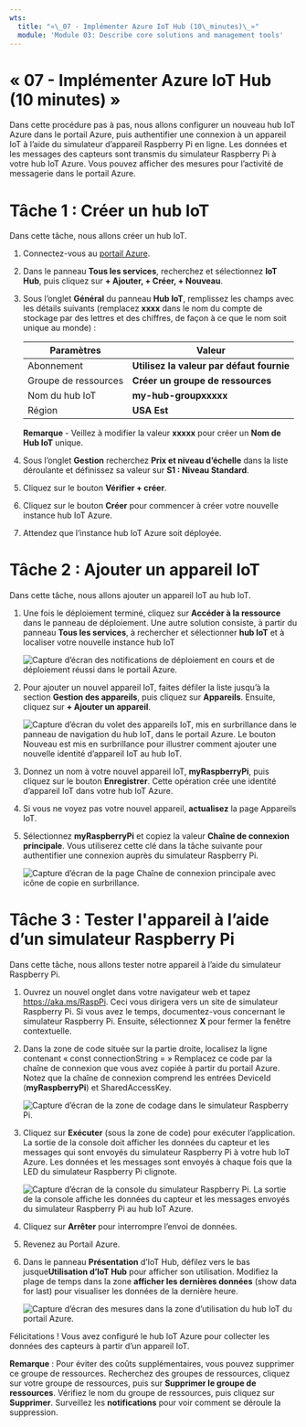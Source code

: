 ```yaml
---
wts:
  title: "«\_07 - Implémenter Azure IoT Hub (10\_minutes)\_»"
  module: 'Module 03: Describe core solutions and management tools'
---
```

# <a name="07---implement-an-azure-iot-hub-10-min"></a>« 07 - Implémenter Azure IoT Hub (10 minutes) »

Dans cette procédure pas à pas, nous allons configurer un nouveau hub IoT Azure dans le portail Azure, puis authentifier une connexion à un appareil IoT à l’aide du simulateur d’appareil Raspberry Pi en ligne. Les données et les messages des capteurs sont transmis du simulateur Raspberry Pi à votre hub IoT Azure. Vous pouvez afficher des mesures pour l’activité de messagerie dans le portail Azure.

# <a name="task-1-create-an-iot-hub"></a>Tâche 1 : Créer un hub IoT 

Dans cette tâche, nous allons créer un hub IoT. 

1. Connectez-vous au [portail Azure](https://portal.azure.com).

2. Dans le panneau **Tous les services**, recherchez et sélectionnez **IoT Hub**, puis cliquez sur **+ Ajouter, + Créer, + Nouveau**.

3. Sous l’onglet **Général** du panneau **Hub IoT**, remplissez les champs avec les détails suivants (remplacez **xxxx** dans le nom du compte de stockage par des lettres et des chiffres, de façon à ce que le nom soit unique au monde) :

    | Paramètres | Valeur |
    |--|--|
    | Abonnement | **Utilisez la valeur par défaut fournie** |
    | Groupe de ressources | **Créer un groupe de ressources** |
    | Nom du hub IoT | **my-hub-groupxxxxx** |
    | Région | **USA Est** |

    **Remarque** - Veillez à modifier la valeur **xxxxx** pour créer un **Nom de Hub IoT** unique.

4. Sous l’onglet **Gestion** recherchez **Prix et niveau d’échelle** dans la liste déroulante et définissez sa valeur sur **S1 : Niveau Standard**.

5. Cliquez sur le bouton **Vérifier + créer**.

6. Cliquez sur le bouton **Créer** pour commencer à créer votre nouvelle instance hub IoT Azure.

7. Attendez que l’instance hub IoT Azure soit déployée. 

# <a name="task-2-add-an-iot-device"></a>Tâche 2 : Ajouter un appareil IoT

Dans cette tâche, nous allons ajouter un appareil IoT au hub IoT. 

1. Une fois le déploiement terminé, cliquez sur **Accéder à la ressource** dans le panneau de déploiement. Une autre solution consiste, à partir du panneau **Tous les services**, à rechercher et sélectionner **hub IoT** et à localiser votre nouvelle instance hub IoT

    ![Capture d’écran des notifications de déploiement en cours et de déploiement réussi dans le portail Azure.](../images/0601.png)

2. Pour ajouter un nouvel appareil IoT, faites défiler la liste jusqu’à la section **Gestion des appareils**, puis cliquez sur **Appareils**. Ensuite, cliquez sur **+ Ajouter un appareil**.

    ![Capture d’écran du volet des appareils IoT, mis en surbrillance dans le panneau de navigation du hub IoT, dans le portail Azure. Le bouton Nouveau est mis en surbrillance pour illustrer comment ajouter une nouvelle identité d’appareil IoT au hub IoT.](../images/0602.png)

3. Donnez un nom à votre nouvel appareil IoT, **myRaspberryPi**, puis cliquez sur le bouton **Enregistrer**. Cette opération crée une identité d’appareil IoT dans votre hub IoT Azure.

4. Si vous ne voyez pas votre nouvel appareil, **actualisez** la page Appareils IoT. 

5. Sélectionnez **myRaspberryPi** et copiez la valeur **Chaîne de connexion principale**. Vous utiliserez cette clé dans la tâche suivante pour authentifier une connexion auprès du simulateur Raspberry Pi.

    ![Capture d’écran de la page Chaîne de connexion principale avec icône de copie en surbrillance.](../images/0603.png)

# <a name="task-3-test-the-device-using-a-raspberry-pi-simulator"></a>Tâche 3 : Tester l'appareil à l’aide d’un simulateur Raspberry Pi

Dans cette tâche, nous allons tester notre appareil à l’aide du simulateur Raspberry Pi. 

1. Ouvrez un nouvel onglet dans votre navigateur web et tapez https://aka.ms/RaspPi. Ceci vous dirigera vers un site de simulateur Raspberry Pi. Si vous avez le temps, documentez-vous concernant le simulateur Raspberry Pi. Ensuite, sélectionnez **X** pour fermer la fenêtre contextuelle.

2. Dans la zone de code située sur la partie droite, localisez la ligne contenant « const connectionString = » Remplacez ce code par la chaîne de connexion que vous avez copiée à partir du portail Azure. Notez que la chaîne de connexion comprend les entrées DeviceId (**myRaspberryPi**) et SharedAccessKey.

    ![Capture d’écran de la zone de codage dans le simulateur Raspberry Pi.](../images/0604.png)

3. Cliquez sur **Exécuter** (sous la zone de code) pour exécuter l’application. La sortie de la console doit afficher les données du capteur et les messages qui sont envoyés du simulateur Raspberry Pi à votre hub IoT Azure. Les données et les messages sont envoyés à chaque fois que la LED du simulateur Raspberry Pi clignote. 

    ![Capture d’écran de la console du simulateur Raspberry Pi.  La sortie de la console affiche les données du capteur et les messages envoyés du simulateur Raspberry Pi au hub IoT Azure.](../images/0605.png)

5. Cliquez sur **Arrêter** pour interrompre l’envoi de données.

6. Revenez au Portail Azure.

7. Dans le panneau **Présentation** d’IoT Hub, défilez vers le bas jusque**Utilisation d’IoT Hub** pour afficher son utilisation. Modifiez la plage de temps dans la zone **afficher les dernières données** (show data for last) pour visualiser les données de la dernière heure.

    ![Capture d’écran des mesures dans la zone d’utilisation du hub IoT du portail Azure.](../images/0606.png)


Félicitations ! Vous avez configuré le hub IoT Azure pour collecter les données des capteurs à partir d’un appareil IoT.

**Remarque** : Pour éviter des coûts supplémentaires, vous pouvez supprimer ce groupe de ressources. Recherchez des groupes de ressources, cliquez sur votre groupe de ressources, puis sur **Supprimer le groupe de ressources**. Vérifiez le nom du groupe de ressources, puis cliquez sur **Supprimer**. Surveillez les **notifications** pour voir comment se déroule la suppression.
